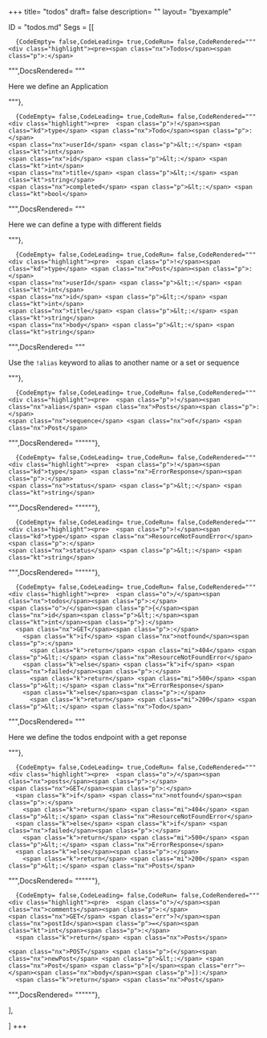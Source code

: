 +++
title= "todos"
draft= false
description= ""
layout= "byexample"


ID = "todos.md"
Segs = [[
  
      {CodeEmpty= false,CodeLeading= true,CodeRun= false,CodeRendered="""<div class="highlight"><pre><span class="nx">Todos</span><span class="p">:</span>
</pre></div>
""",DocsRendered= """<p>Here we define an Application</p>
"""},

      {CodeEmpty= false,CodeLeading= true,CodeRun= false,CodeRendered="""<div class="highlight"><pre>  <span class="p">!</span><span class="kd">type</span> <span class="nx">Todo</span><span class="p">:</span>
    <span class="nx">userId</span> <span class="p">&lt;:</span> <span class="kt">int</span>
    <span class="nx">id</span> <span class="p">&lt;:</span> <span class="kt">int</span>
    <span class="nx">title</span> <span class="p">&lt;:</span> <span class="kt">string</span>
    <span class="nx">completed</span> <span class="p">&lt;:</span> <span class="kt">bool</span>
</pre></div>
""",DocsRendered= """<p>Here we can define a type with different fields</p>
"""},

      {CodeEmpty= false,CodeLeading= true,CodeRun= false,CodeRendered="""<div class="highlight"><pre>  <span class="p">!</span><span class="kd">type</span> <span class="nx">Post</span><span class="p">:</span>
    <span class="nx">userId</span> <span class="p">&lt;:</span> <span class="kt">int</span>
    <span class="nx">id</span> <span class="p">&lt;:</span> <span class="kt">int</span>
    <span class="nx">title</span> <span class="p">&lt;:</span> <span class="kt">string</span>
    <span class="nx">body</span> <span class="p">&lt;:</span> <span class="kt">string</span>
</pre></div>
""",DocsRendered= """<p>Use the <code>!alias</code> keyword to alias to another name or a set or sequence</p>
"""},

      {CodeEmpty= false,CodeLeading= true,CodeRun= false,CodeRendered="""<div class="highlight"><pre>  <span class="p">!</span><span class="nx">alias</span> <span class="nx">Posts</span><span class="p">:</span>
    <span class="nx">sequence</span> <span class="nx">of</span> <span class="nx">Post</span>
</pre></div>
""",DocsRendered= """"""},

      {CodeEmpty= false,CodeLeading= true,CodeRun= false,CodeRendered="""<div class="highlight"><pre>  <span class="p">!</span><span class="kd">type</span> <span class="nx">ErrorResponse</span><span class="p">:</span>
    <span class="nx">status</span> <span class="p">&lt;:</span> <span class="kt">string</span>
</pre></div>
""",DocsRendered= """"""},

      {CodeEmpty= false,CodeLeading= true,CodeRun= false,CodeRendered="""<div class="highlight"><pre>  <span class="p">!</span><span class="kd">type</span> <span class="nx">ResourceNotFoundError</span><span class="p">:</span>
    <span class="nx">status</span> <span class="p">&lt;:</span> <span class="kt">string</span>
</pre></div>
""",DocsRendered= """"""},

      {CodeEmpty= false,CodeLeading= true,CodeRun= false,CodeRendered="""<div class="highlight"><pre>  <span class="o">/</span><span class="nx">todos</span><span class="p">:</span>
    <span class="o">/</span><span class="p">{</span><span class="nx">id</span><span class="p">&lt;:</span><span class="kt">int</span><span class="p">}:</span>
      <span class="nx">GET</span><span class="p">:</span>
        <span class="k">if</span> <span class="nx">notfound</span><span class="p">:</span>
          <span class="k">return</span> <span class="mi">404</span> <span class="p">&lt;:</span> <span class="nx">ResourceNotFoundError</span>
        <span class="k">else</span> <span class="k">if</span> <span class="nx">failed</span><span class="p">:</span>
          <span class="k">return</span> <span class="mi">500</span> <span class="p">&lt;:</span> <span class="nx">ErrorResponse</span>
        <span class="k">else</span><span class="p">:</span>    
          <span class="k">return</span> <span class="mi">200</span> <span class="p">&lt;:</span> <span class="nx">Todo</span> 
</pre></div>
""",DocsRendered= """<p>Here we define the todos endpoint with a get reponse</p>
"""},

      {CodeEmpty= false,CodeLeading= true,CodeRun= false,CodeRendered="""<div class="highlight"><pre>  <span class="o">/</span><span class="nx">posts</span><span class="p">:</span>
    <span class="nx">GET</span><span class="p">:</span>
      <span class="k">if</span> <span class="nx">notfound</span><span class="p">:</span>
        <span class="k">return</span> <span class="mi">404</span> <span class="p">&lt;:</span> <span class="nx">ResourceNotFoundError</span>
      <span class="k">else</span> <span class="k">if</span> <span class="nx">failed</span><span class="p">:</span>
        <span class="k">return</span> <span class="mi">500</span> <span class="p">&lt;:</span> <span class="nx">ErrorResponse</span>
      <span class="k">else</span><span class="p">:</span>    
        <span class="k">return</span> <span class="mi">200</span> <span class="p">&lt;:</span> <span class="nx">Posts</span>
</pre></div>
""",DocsRendered= """"""},

      {CodeEmpty= false,CodeLeading= false,CodeRun= false,CodeRendered="""<div class="highlight"><pre>  <span class="o">/</span><span class="nx">comments</span><span class="p">:</span>
    <span class="nx">GET</span> <span class="err">?</span><span class="nx">postId</span><span class="p">=</span><span class="kt">int</span><span class="p">:</span>
      <span class="k">return</span> <span class="nx">Posts</span>
      
    <span class="nx">POST</span> <span class="p">(</span><span class="nx">newPost</span> <span class="p">&lt;:</span> <span class="nx">Post</span> <span class="p">[</span><span class="err">~</span><span class="nx">body</span><span class="p">]):</span>
      <span class="k">return</span> <span class="nx">Post</span>
</pre></div>
""",DocsRendered= """"""},

],

]
+++


